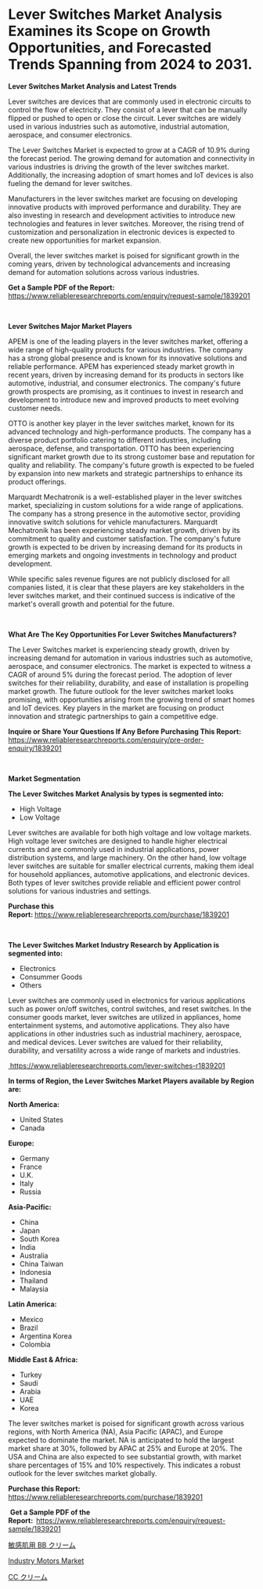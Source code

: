 <p><h1>Lever Switches Market Analysis Examines its Scope on Growth Opportunities, and Forecasted Trends Spanning from 2024 to 2031.</h1></p><p><strong>Lever Switches Market Analysis and Latest Trends</strong></p>
<p><p>Lever switches are devices that are commonly used in electronic circuits to control the flow of electricity. They consist of a lever that can be manually flipped or pushed to open or close the circuit. Lever switches are widely used in various industries such as automotive, industrial automation, aerospace, and consumer electronics.</p><p>The Lever Switches Market is expected to grow at a CAGR of 10.9% during the forecast period. The growing demand for automation and connectivity in various industries is driving the growth of the lever switches market. Additionally, the increasing adoption of smart homes and IoT devices is also fueling the demand for lever switches.</p><p>Manufacturers in the lever switches market are focusing on developing innovative products with improved performance and durability. They are also investing in research and development activities to introduce new technologies and features in lever switches. Moreover, the rising trend of customization and personalization in electronic devices is expected to create new opportunities for market expansion.</p><p>Overall, the lever switches market is poised for significant growth in the coming years, driven by technological advancements and increasing demand for automation solutions across various industries.</p></p>
<p><strong>Get a Sample PDF of the Report:&nbsp;</strong> <a href="https://www.reliableresearchreports.com/enquiry/request-sample/1839201">https://www.reliableresearchreports.com/enquiry/request-sample/1839201</a></p>
<p>&nbsp;</p>
<p><strong>Lever Switches Major Market Players</strong></p>
<p><p>APEM is one of the leading players in the lever switches market, offering a wide range of high-quality products for various industries. The company has a strong global presence and is known for its innovative solutions and reliable performance. APEM has experienced steady market growth in recent years, driven by increasing demand for its products in sectors like automotive, industrial, and consumer electronics. The company's future growth prospects are promising, as it continues to invest in research and development to introduce new and improved products to meet evolving customer needs.</p><p>OTTO is another key player in the lever switches market, known for its advanced technology and high-performance products. The company has a diverse product portfolio catering to different industries, including aerospace, defense, and transportation. OTTO has been experiencing significant market growth due to its strong customer base and reputation for quality and reliability. The company's future growth is expected to be fueled by expansion into new markets and strategic partnerships to enhance its product offerings.</p><p>Marquardt Mechatronik is a well-established player in the lever switches market, specializing in custom solutions for a wide range of applications. The company has a strong presence in the automotive sector, providing innovative switch solutions for vehicle manufacturers. Marquardt Mechatronik has been experiencing steady market growth, driven by its commitment to quality and customer satisfaction. The company's future growth is expected to be driven by increasing demand for its products in emerging markets and ongoing investments in technology and product development.</p><p>While specific sales revenue figures are not publicly disclosed for all companies listed, it is clear that these players are key stakeholders in the lever switches market, and their continued success is indicative of the market's overall growth and potential for the future.</p></p>
<p>&nbsp;</p>
<p><strong>What Are The Key Opportunities For Lever Switches Manufacturers?</strong></p>
<p><p>The Lever Switches market is experiencing steady growth, driven by increasing demand for automation in various industries such as automotive, aerospace, and consumer electronics. The market is expected to witness a CAGR of around 5% during the forecast period. The adoption of lever switches for their reliability, durability, and ease of installation is propelling market growth. The future outlook for the lever switches market looks promising, with opportunities arising from the growing trend of smart homes and IoT devices. Key players in the market are focusing on product innovation and strategic partnerships to gain a competitive edge.</p></p>
<p><strong>Inquire or Share Your Questions If Any Before Purchasing This Report:</strong> <a href="https://www.reliableresearchreports.com/enquiry/pre-order-enquiry/1839201">https://www.reliableresearchreports.com/enquiry/pre-order-enquiry/1839201</a></p>
<p>&nbsp;</p>
<p><strong>Market Segmentation</strong></p>
<p><strong>The Lever Switches Market Analysis by types is segmented into:</strong></p>
<p><ul><li>High Voltage</li><li>Low Voltage</li></ul></p>
<p><p>Lever switches are available for both high voltage and low voltage markets. High voltage lever switches are designed to handle higher electrical currents and are commonly used in industrial applications, power distribution systems, and large machinery. On the other hand, low voltage lever switches are suitable for smaller electrical currents, making them ideal for household appliances, automotive applications, and electronic devices. Both types of lever switches provide reliable and efficient power control solutions for various industries and settings.</p></p>
<p><strong>Purchase this Report:&nbsp;</strong><a href="https://www.reliableresearchreports.com/purchase/1839201">https://www.reliableresearchreports.com/purchase/1839201</a></p>
<p>&nbsp;</p>
<p><strong>The Lever Switches Market Industry Research by Application is segmented into:</strong></p>
<p><ul><li>Electronics</li><li>Consummer Goods</li><li>Others</li></ul></p>
<p><p>Lever switches are commonly used in electronics for various applications such as power on/off switches, control switches, and reset switches. In the consumer goods market, lever switches are utilized in appliances, home entertainment systems, and automotive applications. They also have applications in other industries such as industrial machinery, aerospace, and medical devices. Lever switches are valued for their reliability, durability, and versatility across a wide range of markets and industries.</p></p>
<p><a href="https://www.reliableresearchreports.com/lever-switches-r1839201">&nbsp;https://www.reliableresearchreports.com/lever-switches-r1839201</a></p>
<p><strong>In terms of Region, the Lever Switches Market Players available by Region are:</strong></p>
<p>
    <p> <strong> North America: </strong>
        <ul>
            <li>United States</li>
            <li>Canada</li>
        </ul>
        </p> 
    <p> <strong> Europe: </strong>
        <ul>
            <li>Germany</li>
            <li>France</li>
            <li>U.K.</li>
            <li>Italy</li>
            <li>Russia</li>
        </ul>
        </p> 
    <p> <strong> Asia-Pacific: </strong>
        <ul>
            <li>China</li>
            <li>Japan</li>
            <li>South Korea</li>
            <li>India</li>
            <li>Australia</li>
            <li>China Taiwan</li>
            <li>Indonesia</li>
            <li>Thailand</li>
            <li>Malaysia</li>
        </ul>
        </p> 
    <p> <strong> Latin America: </strong>
        <ul>
            <li>Mexico</li>
            <li>Brazil</li>
            <li>Argentina Korea</li>
            <li>Colombia</li>
        </ul>
        </p> 
    <p> <strong> Middle East & Africa: </strong>
        <ul>
            <li>Turkey</li>
            <li>Saudi</li>
            <li>Arabia</li>
            <li>UAE</li>
            <li>Korea</li>
        </ul>
    </p>
    </p>
<p><p>The lever switches market is poised for significant growth across various regions, with North America (NA), Asia Pacific (APAC), and Europe expected to dominate the market. NA is anticipated to hold the largest market share at 30%, followed by APAC at 25% and Europe at 20%. The USA and China are also expected to see substantial growth, with market share percentages of 15% and 10% respectively. This indicates a robust outlook for the lever switches market globally.</p></p>
<p><strong>Purchase this Report: </strong><a href="https://www.reliableresearchreports.com/purchase/1839201">https://www.reliableresearchreports.com/purchase/1839201</a></p>
<p>&nbsp;<strong>Get a Sample PDF of the Report:&nbsp;&nbsp;</strong><a href="https://www.reliableresearchreports.com/enquiry/request-sample/1839201">https://www.reliableresearchreports.com/enquiry/request-sample/1839201</a></p>
<p><strong></strong></p>
<p><p><a href="https://github.com/laurenreichert/Market-Research-Report-List-1/blob/main/310890731735.md">敏感肌用 BB クリーム</a></p><p><a href="https://github.com/mbisetmhermsr/Market-Research-Report-List-2/blob/main/industry-motors-market.md">Industry Motors Market</a></p><p><a href="https://github.com/RodHoppe07/Market-Research-Report-List-1/blob/main/851222231736.md">CC クリーム</a></p></p>